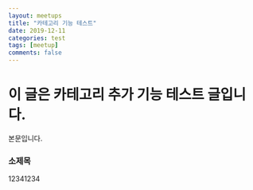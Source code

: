 ```yaml
---
layout: meetups
title: "카테고리 기능 테스트"
date: 2019-12-11
categories: test
tags: [meetup]
comments: false
---
```



# 이 글은 카테고리 추가 기능 테스트 글입니다.

본문입니다.

### 소제목 

12341234